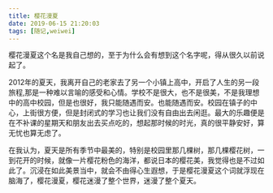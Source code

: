 ```yaml
---
title: 樱花漫夏
date: 2019-06-15 21:20:03
tags: [随记,weiwei]
---
```


樱花漫夏这个名是我自己想的，至于为什么会有想到这个名字呢，得从很久以前说起了。

2012年的夏天，我离开自己的老家去了另一个小镇上高中，开启了人生的另一段旅程,那是一种难以言喻的感受和心情。学校不是很大，也不是很美，不是我理想中的高中校园，但是也很好，我只能随遇而安。也能随遇而安。校园在镇子的中心，上街很方便，但是封闭式的学习也让我们没有自由出去闲逛。最大的乐趣便是在不补课的星期天和朋友出去买点吃的，想起那时候的时光，真的很平静安好，算无忧也算无虑了。

在我认为，夏天是所有季节中最美的，特别是校园里那几棵树，那几棵樱花树，一到花开的时候，就像一片樱花粉色的海洋，都说日本的樱花美，我觉得也是不过如此了。沉浸在如此美景当中，就会不由得心生遐想，于是樱花漫夏这个词就浮现在脑海了，樱花漫夏，樱花迷漫了整个世界，迷漫了整个夏天。

